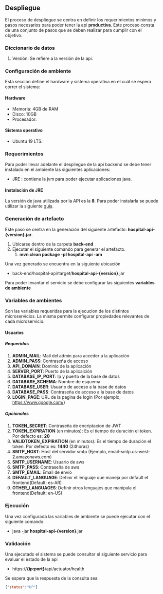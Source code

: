 ## Despliegue

El proceso de despliegue se centra en definir los requerimientos minimos y pasos necesarios para poder tener la api **productiva**. Este proceso consta de una conjunto de pasos que  se deben realizar para cumplir con el objetivo.

### Diccionario de datos

1. Versión: Se refiere a la versión de la api.

### Configuración de ambiente

Esta sección define el hardware y sistema operativa en el cuál se espera correr el sistema:

#### Hardware

- Memoria: 4GB de RAM
- Disco: 10GB
- Procesador: 

#### Sistema operativo

- Ubuntu 19 LTS.

### Requerimientos

Para poder llevar adelante el despliegue de la api backend se debe tener instalado en el ambiente las siguientes aplicaciones:

- JRE : contiene la jvm para poder ejecutar aplicaciones java.

#### Instalación de JRE

La versión de java utilizada por la API es la **8**. Para poder instalarla se puede utilizar la siguiente [guia](https://openjdk.java.net/install/).


### Generación de artefacto

Este paso se centra en la generación del siguiente artefacto: **hospital-api-{version}.jar**. 

1. Ubicarse dentro de la carpeta **back-end**
2. Ejecutar el siguiente comando para generar el artefacto.
   1. **mvn clean package -pl hospital-api -am**

Una vez generado se encuentra en la siguiente ubicación

- back-end/hospital-api/target/**hospital-api-{version}**.jar

Para poder levantar el servicio se debe configurar las siguientes **variables de ambiente**

### Variables de ambientes

Son las variables requeridas para la ejecucion de los distintos microservicios. La misma permite configurar propiedades relevantes de cada microservicio.

#### Usuarios

##### Requeridos
1. **ADMIN_MAIL**: Mail del admin para acceder a la aplicación
2. **ADMIN_PASS**: Contraseña de acceso
3. **API_DOMAIN**: Dominio de la aplicación
4. **SERVER_PORT**: Puerto de la aplicaición 
5. **DATABASE_IP_PORT**: Ip y puerto de la base de datos
6. **DATABASE_SCHEMA**: Nombre de esquema
7. **DATABASE_USER**: Usuario de acceso a la base de datos
8. **DATABASE_PASS**: Contraseña de acceso a la base de datos
9.  **LOGIN_PAGE**: URL de la pagina de login (Por ejemplo, https://www.google.com/)

##### Opcionales

1. **TOKEN_SECRET**: Contraseña de encriptacion de JWT
2. **TOKEN_EXPIRATION** (en minutos): Es el tiempo de duración el token. Por defecto es: **20**
3. **VALIDTOKEN_EXPIRATION** (en minutos): Es el tiempo de duración el token. Por defecto es: **1440** (24horas)
4. **SMTP_HOST**: Host del servidor smtp (Ejemplo, email-smtp.us-west-2.amazonaws.com)
5. **SMTP_USERNAME**: Usuario de aws
6. **SMTP_PASS**: Contraseña de aws
7. **SMTP_EMAIL**: Email de envío
8. **DEFAULT_LANGUAGE**: Definir el lenguaje que maneja por default el frontend(Default: es-AR)
9. **OTHER_LANGUAGES**: Definir otros lenguajes que manipula el frontend(Default: en-US)

### Ejecución

Una vez configurada las variables de ambiente se puede ejecutar con el siguiente comando

- java -jar **hospital-api-{version}**.jar


### Validación

Una ejecutado el sistema se puede consultar el siguiente servicio para evaluar el estado de la api

- https://**{ip:port}**/api/actuator/health


Se espera que la respuesta de la consulta sea 

```json
{"status":"UP"}
```
